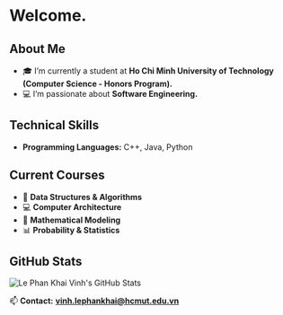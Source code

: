 # Welcome.

## About Me
- 🎓 I’m currently a student at **Ho Chi Minh University of Technology (Computer Science - Honors Program).**
- 💻 I’m passionate about **Software Engineering.**
## Technical Skills
- **Programming Languages:** C++, Java, Python
## Current Courses
- 📘 **Data Structures & Algorithms**
- 💻 **Computer Architecture**
- 🔢 **Mathematical Modeling**
- 📊 **Probability & Statistics**
## GitHub Stats
![Le Phan Khai Vinh's GitHub Stats](https://github-readme-stats.vercel.app/api?username=Hnivel&show_icons=true&theme=radical)

📫 **Contact:** **[vinh.lephankhai@hcmut.edu.vn](mailto:vinh.lephankhai@hcmut.edu.vn)**
